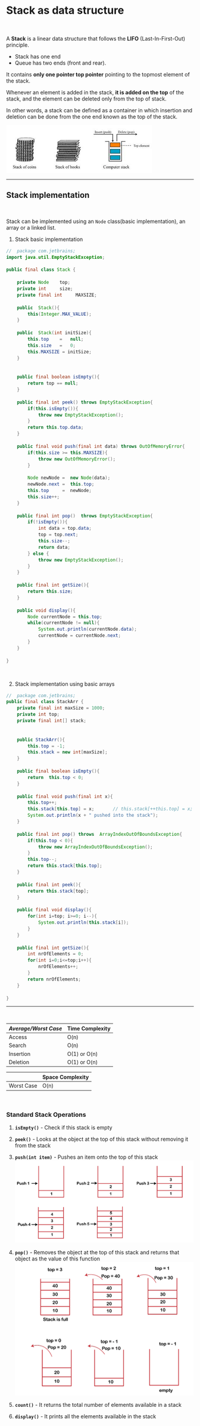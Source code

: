 # Stack as data structure
<br>

A **Stack** is a linear data structure that follows the **LIFO** (Last-In-First-Out) principle. 

-   Stack has one end 
-   Queue has two ends (front and rear). 

It contains **only one pointer top pointer** pointing to the topmost element of the stack. 

Whenever an element is added in the stack, **it is added on the top** of the stack, and the element can be deleted only from the top of stack. 

In other words, a stack can be defined as a container in which insertion and deletion can be done from the one end known as the top of the stack.

![img.png](resources/img_4.png)
<br>

---

## Stack implementation
<br>

Stack can be implemented using an `Node` class(basic implementation), an array or a linked list.

1. Stack basic implementation
```java
//  package com.jetbrains;
import java.util.EmptyStackException;

public final class Stack {

    private Node    top;
    private int     size;
    private final int     MAXSIZE;

    public  Stack(){
        this(Integer.MAX_VALUE);
    }

    public  Stack(int initSize){
        this.top    =   null;
        this.size   =   0;
        this.MAXSIZE = initSize;
    }
    

    public final boolean isEmpty(){
        return top == null;
    }

    public final int peek() throws EmptyStackException{
        if(this.isEmpty()){
            throw new EmptyStackException();
        }
        return this.top.data;
    }

    public final void push(final int data) throws OutOfMemoryError{
        if(this.size >= this.MAXSIZE){
            throw new OutOfMemoryError();
        }

        Node newNode =  new Node(data);
        newNode.next =  this.top;
        this.top     =  newNode;
        this.size++;
    }

    public final int pop()  throws EmptyStackException{
        if(!isEmpty()){
            int data = top.data;
            top = top.next;
            this.size--;
            return data;
        } else {
            throw new EmptyStackException();
        }
    }

    public final int getSize(){
        return this.size;
    }

    public void display(){
        Node currentNode = this.top;
        while(currentNode != null){
            System.out.println(currentNode.data);
            currentNode = currentNode.next;
        }
    }

}
```

<br>

2.  Stack implementation using basic arrays

```java
//  package com.jetbrains;
public final class StackArr {
    private final int maxSize = 1000;
    private int top;
    private final int[] stack;


    public StackArr(){
        this.top = -1;
        this.stack = new int[maxSize];
    }

    public final boolean isEmpty(){
        return  this.top < 0;
    }

    public final void push(final int x){
        this.top++;
        this.stack[this.top] = x;       // this.stack[++this.top] = x;
        System.out.println(x + " pushed into the stack");
    }

    public final int pop() throws  ArrayIndexOutOfBoundsException{
        if(this.top < 0){
            throw new ArrayIndexOutOfBoundsException();
        }
        this.top--;
        return this.stack[this.top];
    }

    public final int peek(){
        return this.stack[top];
    }

    public final void display(){
        for(int i=top; i>=0; i--){
            System.out.println(this.stack[i]);
        }
    }

    public final int getSize(){
        int nrOfElements = 0;
        for(int i=0;i<=top;i++){
            nrOfElements++;
        }
        return nrOfElements;
    }

}
```
---

<br>

| **_Average/Worst Case_** | Time Complexity | 
| ------ | ----------- |
| Access | O(n) |
| Search | O(n) |
| Insertion | O(1) or O(n) | 
| Deletion | O(1) or O(n)|

| | Space Complexity |
| ---- | ---- |
| Worst Case | O(n) |

<br>

### Standard Stack Operations

1.   **`isEmpty()`**   - Check if this stack is empty

2.   **`peek()`**    -  Looks at the object at the top of this stack without removing it from the stack

3.   **`push(int item)`**   -   Pushes an item onto the top of this stack
![img_2.png](resources/img_2.png)
     

4.   **`pop()`**    -   Removes the object at the top of this stack and returns that object as the value of this function
![img_3.png](resources/img_3.png)
     

5.   **`count()`**  -   It returns the total number of elements available in a stack

6.   **`display()`**    -   It prints all the elements available in the stack  

<br>


